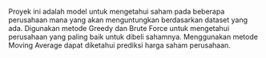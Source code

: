Proyek ini adalah model untuk mengetahui saham pada beberapa perusahaan mana yang akan menguntungkan berdasarkan dataset yang ada. Digunakan metode Greedy dan Brute Force untuk mengetahui perusahaan yang paling baik untuk dibeli sahamnya. Menggunakan metode Moving Average dapat diketahui prediksi harga saham perusahaan.
